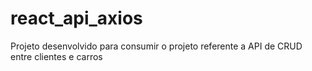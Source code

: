 # react_api_axios
Projeto desenvolvido para consumir o projeto referente a API de CRUD entre clientes e carros
